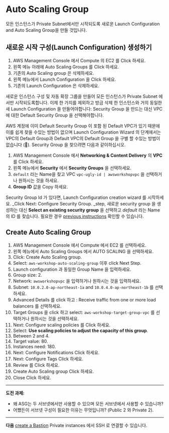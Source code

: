 # Auto Scaling Group

모든 인스턴스가 Private Subnet에서만 시작되도록 새로운 Launch Configuration and Auto Scaling Group을 만들 것입니다.

## 새로운 시작 구성(Launch Configuration) 생성하기
1. AWS Management Console 에서 Compute 의 EC2 를 Click 하세요.
2. 왼쪽 메뉴 아래에 Auto Scaling Groups 를 Click 하세요.
3. 기존의 Auto Scaling group 은 삭제하세요.
4. 왼쪽 메뉴에서 Launch Configuration 을 Click 하세요.
5. 기존의 Launch Configuration 은 삭제하세요.

새로운 인스턴스 구성 및 자동 확장 그룹을 만들어 모든 인스턴스가 Private Subnet 에서만 시작되도록합니다. 이제 한 가지를 제외하고 방금 삭제 한 인스턴스와 거의 동일한 새 Launch Configuration 을 만들어야합니다: Security Group 을 만드는 대신 VPC에 대한 Default Security Group 을 선택해야합니다.

AWS 계정에 이미 Default Security Group 이 포함 된 Default VPC가 있기 때문에이를 쉽게 찾을 수있는 방법이 없으며 Launch Configuration Wizard 의 단계에서는 VPC의 Default Group과 Default VPC의 Default Group 을 구별 할 수있는 방법이 없습니다 (🤔). Security Group 을 찾으려면 다음과 같이하십시오.

1. AWS Management Console 에서 **Networking & Content Delivery** 의 **VPC** 를 Click 하세요.
2. 왼쪽 메뉴에서 **Security** 에서 **Security Groups** 을 선택하세요.
3. `default` 라는 Name을 찾고 VPC `vpc-ugly-id | awsworkshopvpc` 을 선택하거나 원하시는 것을 하세요.
4. **Group ID** 값을 Copy 하세요.

Security Group Id 가 있다면, Launch Configuration creation wizard 를 시작하세요. _Click Next: Configure Security Group. _step, 새로운 security group 을 생성하는 대신  **Select an existing security group** 을 선택하고 _default_ 라는 Name 의 ID 를 찾습니다. 필요한 경우 [previous instructions](/workshop/elb-auto-scaling-group/02-auto-scaling-group.md) 확인할 수 있습니다.

## Create Auto Scaling Group
1. AWS Management Console 에서 Compute 에서 EC2 를 선택하세요.
2. 왼쪽 메뉴에서 Auto Scaling Groups 에서 AUTO SCALING 을 선택하세요.
3. Click: Create Auto Scaling group.
4. Select: `aws-workshop-auto-scaling-group` 이후 click Next Step.
5. Launch configuration 과 동일한 Group Name 을 입력하세요.
6. Group size: 2.
7. Network: `awsworkshopvpc` 을 입력하거나 원하시는 것을 입력하세요.
8. Subnet: `10.0.2.0-ap-northeast-1a` and `10.0.4.0-ap-northeast-1b` 를 선택하세요.
9. Advanced Details 를 click 하고 : Receive traffic from one or more load balancers 를 선택하세요.
10. Target Groups 을 click 하고 select: `aws-workshop-target-group-vpc` 를 선택하거나 원하시는 것을 선택하세요.
11. Next: Configure scaling policies 를 Click 하세요.
12. Select: **Use scaling policies to adjust the capacity of this group**.
13. Between 2 and 4.
14. Target value: 80.
15. Instances need: 180.
16. Next: Configure Notifications Click 하세요.
17. Next: Configure Tags Click 하세요.
18. Review 를 Click 하세요.
19. Create Auto Scaling group Click 하세요.
20. Close Click 하세요.

---
**도전 과제:**

- 왜 ASG는 두 서브넷에서만 사용할 수 있으며 모든 서브넷에서 사용할 수 있습니까?
- 어쨌든이 서브넷 구성이 필요한 이유는 무엇입니까? (Public 2 와 Private 2).

---
**다음** [create a Bastion](/workshop/vpc-subnets-bastion/07-bastion.md) Private instances 에서 SSH 로 연결할 수 있습니다.
